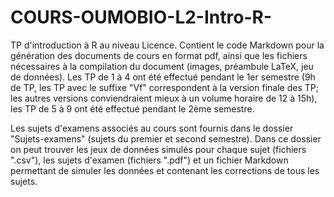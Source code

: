 # COURS-OUMOBIO-L2-Intro-R-

TP d'introduction à R au niveau Licence. 
Contient le code Markdown pour la génération des documents de cours en format pdf, ainsi que les fichiers nécessaires à la compilation du document (images, préambule LaTeX, jeu de données).
Les TP de 1 à 4 ont été effectué pendant le 1er semestre (9h de TP, les TP avec le suffixe "Vf" correspondent à la version finale des TP; les autres versions conviendraient mieux à un volume horaire de 12 à 15h), les TP de 5 à 9 ont été effectué pendant le 2ème semestre.

Les sujets d'examens associés au cours sont fournis dans le dossier "Sujets-examens" (sujets du premier et second semestre). Dans ce dossier on peut trouver les jeux de données simulés pour chaque sujet (fichiers ".csv"), les sujets d'examen (fichiers ".pdf") et un fichier Markdown permettant de simuler les données et contenant les corrections de tous les sujets.
